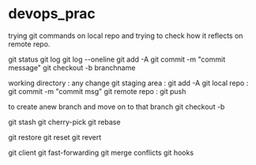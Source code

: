 <!--Headings-->
# devops_prac

trying git commands on local repo and trying to check how it reflects on remote repo.

git status
git log
git log --oneline
git add -A
git commit -m "commit message"
git checkout -b branchname

working directory : any change
git staging area  : git add -A
git local repo    : git commit -m "commit msg"
git remote repo   : git push

to create anew branch and move on to that branch
git checkout -b <newbranchname>

git stash
git cherry-pick
git rebase

git restore
git reset
git revert

git client
git fast-forwarding
git merge conflicts
git hooks
  
